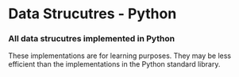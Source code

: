 # Data Strucutres - Python

### All data strucutres implemented in Python 

These implementations are for learning purposes. They may be less efficient than the implementations in the Python standard library.
